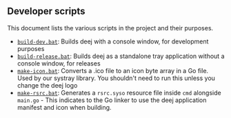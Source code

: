 ## Developer scripts

This document lists the various scripts in the project and their purposes.

- [`build-dev.bat`](./build-dev.bat): Builds deej with a console window, for development purposes
- [`build-release.bat`](./build-release.bat): Builds deej as a standalone tray application without a console window, for releases
- [`make-icon.bat`](./make-icon.bat): Converts a .ico file to an icon byte array in a Go file. Used by our systray library. You shouldn't need to run this unless you change the deej logo
- [`make-rsrc.bat`](./make-rsrc.bat): Generates a `rsrc.syso` resource file inside `cmd` alongside `main.go` - This indicates to the Go linker to use the deej application manifest and icon when building.
